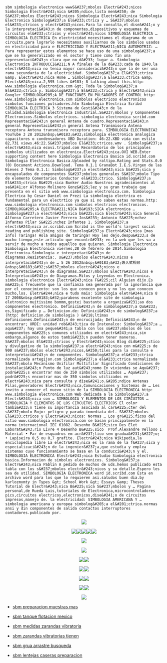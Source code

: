 
```
sbm simbologia electronica wwwS&#237;mbolos Electr&#243;nicos Simbologia Electr&#243;nica &#205;ndice,lista men&#250; de S&#237;mbolos Electr&#243;nicos Simbologia Electr&#243;nica Simbologia Electronica Simbolog&#237;a El&#233;ctrica y … S&#237;mbolos el&#233;ctricos y electr&#243;nicos.Para la consulta,el dise&#241;o y la interpretaci&#243;n de componentes,dispositivos y esquemas de circuitos el&#233;ctricos y electr&#243;nicos SIMBOLOGIA ELECTRICA … SIMBOLOGIA ELECTRICA En electricidad necesitamos el diagrama de un circuito,para lograrlo necesitamos auxiliarnos de los simbolos usados en electricidad para e ELECTRICIDAD Y ELECTR&#211;NICA AUTOMOTRIZ: … Para representar estos elementos se hace uso de una simbolog&#237;a que se ha generalizado en el sector y tiene como fin una representaci&#243;n clara que no d&#233; lugar a. Simbologia Electronica INTRODUCCI&#211;N A finales de la d&#233;cada de 1940,la electr&#243;nica no tenia mayor consideraci&#243;n que la de ser una rama secundaria de la electricidad. Simbolog&#237;a El&#233;ctrica &amp; Electr&#243;nica Home … Simbolog&#237;a El&#233;ctrica &amp; Electr&#243;nica.2,595 likes &#183; 8 talking about this.http: www.simbologia electronica.com &gt; Toda la Simbolog&#237;a El&#233;ctrica y. Simbolog&#237;a El&#233;ctrica y Electr&#243;nica Google+ SIMBOLOG&#205;A DE FUNCIONES EN PULSADORES DE CONTROL http: www.simbologia electronica.com simbolos electricos electronicos simbolos funciones pulsadores.htm Simbologia Electrica Scribd SIMBOLOGIA ELECTRICA 3 Sistema de Gesti&#243;n de la Calidad.Simbologia Electronica Industrial.S&#237;mbolos y Componentes Electronicos.Simbolos electricos. simbologia electronica scribd.com Representaci&#243;n general Antena de cuadro.Representaci&#243;n general Representaci&#243;n general Antena Transmisora Antena receptora Antena transmisora receptora para. SIMBOLOGIA ELECTRONICA2 YouTube 3 28 2012&nbsp;&#0183;&#32;simbologia electronica analogica capacitores o condensadores XBD Duration: 46:22.XBD vida con estilo 82,731 views.46:22.S&#237;mbolos El&#233;ctricos.wmv . Simbolog&#237;a electr&#243;nica ecovi.tripod.com Recordatorio de los principales simbolos utilizados en electronica.Electr&#243;nica.OVI WEB.Enter supporting content here Simbologia Electronica Basica id.scribd.com Simbologia Electronica Basica.Uploaded by raltipo.Rating and Stats.0.0 (0) Document Actions.Download. Tema 0.1.1 GranaBot I.E.S.Virgen de las Nieves 2 Tema 0.1.1: Simbolog&#237;a electr&#243;nica b&#225;sica y encapsulados de componentes S&#237;mbolos generales S&#237;mbolo Tipo de elemento Comentarios Conductor el&#233;ctrico. Simbolog&#237;a El&#233;ctrica B&#225;sica Bunker Audio Nuestros agradecimientos al se&#241;or Alfonso Molinero Gonz&#225;lez y su gran trabajo que presenta en el sitio web www.simbologia electronica.com. Simbologia Electrica by Cesar Daniel on Prezi La simbologia electrica es fundamental para un electrtico ya que si no saben estas normas.http: www.simbologia electronica.com simbolos electricos electronicos. SIMBOLOG&#205;A ELECTR&#211;NICA B&#193;SICA electronica … Simbolog&#237;a electr&#243;nica b&#225;sica Electr&#243;nica General Alfonso Carretero Javier Ferrero Jos&#233; Antonio S&#225;nchez Infantes Pilar S&#225;nchez Infantes 1. Simbolog&#237;a electr&#243;nica ar.scribd.com Scribd is the world's largest social reading and publishing site. Simbolog&#237;a Electr&#243;nica [mas info] Taringa! Hola amigos de taringa! Hoy les dejo,despu&#233;s de mucho tiempo,este articulo que encontr&#233; en la web que les va a servir de mucho a todos aquellos que quieran. Simbologia Electronica Simbologia Electronica viernes,28 de febrero de 2014.Simbologia Electronica.Simbologia e interpretaci&#243;n de diagramas.Resistencia:. s&#237;mbolos electr&#243;nicos e interpretaci&#243;n de … 5 26 2012&nbsp;&#0183;&#32;嵌入式视频&nbsp;&#0183;&#32;s&#237;mbolos electr&#243;nicos e interpretaci&#243;n de diagramas.S&#237;mbolos Electr&#243;nicos e Interpretaci&#243;n de Diagramas.Mitos y Leyendas en Electronica. simbologia electronica Electr&#243;nica F&#225;cil Alguien dijo.Es m&#225;s frecuente que la confianza sea generada por la ignorancia que por el conocimiento: son los que conocen poco y no los que conocen mucho,los. Eletr&#244;nica e tudo mais: Simbologia eletr&#244;nica 8 17 2008&nbsp;&#0183;&#32;parabens excelente site de simbologia eletronico muitissimo bommm,gostei bastante a organiza&#231;ao dos componentes electronico. Definici&#243;n de simbolog&#237;a Qu&#233; es,Significado y … Definicion.de: Definici&#243;n de simbolog&#237;a (http: definicion.de simbologia ) &#218;ltimas definiciones.Definici&#243;n de encrucijada; Definici&#243;n de encontrar; URDI: unidad rob&#243;tica de Instenalco: Simbolog&#237;a … aqu&#237; hay una peque&#241;a tabla con los s&#237;mbolos de los componentes m&#225;s comunes utilizados en electr&#243;nica,sin embargo,algunos de estos tambi&#233;n pueden tener maneras. S&#237;mbolos El&#233;ctricos y Electr&#243;nicos Blog did&#225;ctico y divulgativo de la simbolog&#237;a electr&#243;nica con m&#225;s de 900 s&#237;mbolos electr&#243;nicos,&#250;tiles para la consulta e interpretaci&#243;n de componentes. Simbolog&#237;a el&#233;ctrica normalizada artegijon.com Simbolog&#237;a el&#233;ctrica normalizada S&#237;mbolo Mecanismo Unifilar Multifilar Significado Condiciones de instalaci&#243;n Punto de luz aut&#243;nomo En viviendas se Aqu&#237; podr&#225;s encontrar mas de 350 simbolos utilizados … Aqu&#237; podr&#225;s encontrar mas de 350 simbolos utilizados en electr&#243;nica para consulta y dise&#241;o.&#205;ndice Antenas Pilas,generadores Electr&#243;nica,Comunicaciones y Sistemas de … Les invito a conocer el nuevo sitio de la SIMBOLOGIA ELECTRONICA http: www.simbologia electronica.com Web dedicada a la Simbolog&#237;a Electr&#243;nica con … SIMBOLOGIA Y ELEMENTOS DE LOS CIRCUITOS … SIMBOLOGIA Y ELEMENTOS DE LOS CIRCUITOS ELECTRICOS El color tambi&#233;n tiene su importancia asociada al car&#225;cter del s&#237;mbolo Rojo: peligro y parada inmediata del. S&#237;mbolos El&#233;ctricos y Electr&#243;nicos: Normas … Los gr&#225;ficos del sitio www.simbologia electronica.com se basan principalmente en la norma internacional IEC 61082. Desenho B&#225;sico Des Elet Laborat&#243;rio Livre 4 Desenho B&#225;sico  Prof.Alexandre Velloso I Material • Par de esquadros em acr&#237;lico sem gradua&#231;&#227;o; • Lapiseira 0,5 ou 0,7 grafite. Electr&#243;nica Wikipedia,la enciclopedia libre La electr&#243;nica es la rama de la f&#237;sica y especializaci&#243;n de la ingenier&#237;a,que estudia y emplea sistemas cuyo funcionamiento se basa en la conducci&#243;n y el. SIMBOLOGIA ELECTRONICA Electr&#243;nica Estudio Simbologia electronica basica.Informacion de simbolos electronicos. Simbolog&#237;a Electr&#243;nica Pablin A pedido de muchos de uds.hemos publicado esta tabla con los s&#237;mbolos electr&#243;nicos y su detalle.Espero les sea de utilidad. SIMBOLOGIA ELECTRONICA word id.scribd.com Esta en archivo word para los que lo requieren asi.saludos buen dia.by karlozmxmty in Types &gt; School Work &gt; Essays &amp; Theses Tutorial de Electr&#243;nica B&#225;sica S&#237;mbolos y … Pagina personal,de Rueda Luis,tutoriales de Electronica,microcontroladores pics,circuitos electricos,electronicos,dise&#241;o de circuitos impresos,manejo de. la electricidad: SIMBOLOGIA AMERICANA Y … simbologia americana y europea simbolog&#205;a el&#201;ctrica.normas ansi y din componentes de salida contactos interruptores contadores.publicado por. 
```

<div align="center">

<a href="https://es-crusher.shibang-china.com/github&k=sbm+simbologia+electronica+www"><img src="https://static.shibang-china.com/es/crusher/logo.jpg"></a>

<a href="https://es-crusher.shibang-china.com/github&k=sbm+simbologia+electronica+www"><img src="https://static.shibang-china.com/es/crusher/index.jpg"></a><a href="https://es-crusher.shibang-china.com/material.htmlgithub&k=sbm+simbologia+electronica+www"><img src="https://static.shibang-china.com/es/crusher/material.jpg"></a><a href="https://es-crusher.shibang-china.com/application.htmlgithub&k=sbm+simbologia+electronica+www"><img src="https://static.shibang-china.com/es/crusher/application.jpg"></a><a href="https://es-crusher.shibang-china.com/aboutus.htmlgithub&k=sbm+simbologia+electronica+www"><img src="https://static.shibang-china.com/es/crusher/aboutus.jpg"></a><a href="https://es-crusher.shibang-china.com/contact.htmlgithub&k=sbm+simbologia+electronica+www"><img src="https://static.shibang-china.com/es/crusher/contact.jpg"></a>

<a href="https://es-crusher.shibang-china.com/github&k=sbm+simbologia+electronica+www"><img src="https://static.shibang-china.com/es/crusher/banner.jpg"></a>

<a href="https://swt.shibang-china.com/github&k=sbm+simbologia+electronica+www"><img src="https://static.shibang-china.com/es/crusher/text.jpg"></a>

<a href="https://swt.shibang-china.com/github&k=sbm+simbologia+electronica+www"><img src="https://static.shibang-china.com/es/crusher/chat.jpg"></a><a href="https://es-crusher.shibang-china.com/contact.htmlgithub&k=sbm+simbologia+electronica+www"><img src="https://static.shibang-china.com/es/crusher/message.jpg"></a>

<a href="https://es-crusher.shibang-china.com/products/pe.htmlgithub&k=sbm+simbologia+electronica+www"><img src="https://static.shibang-china.com/es/crusher/pe.jpg"></a><a href="https://es-crusher.shibang-china.com/products/pf.htmlgithub&k=sbm+simbologia+electronica+www"><img src="https://static.shibang-china.com/es/crusher/pf.jpg"></a>

<a href="https://es-crusher.shibang-china.com/products/hpt.htmlgithub&k=sbm+simbologia+electronica+www"><img src="https://static.shibang-china.com/es/crusher/hpt.jpg"></a><a href="https://es-crusher.shibang-china.com/products/vsi.htmlgithub&k=sbm+simbologia+electronica+www"><img src="https://static.shibang-china.com/es/crusher/vsi.jpg"></a>

<a href="https://es-crusher.shibang-china.com/products/klv.htmlgithub&k=sbm+simbologia+electronica+www"><img src="https://static.shibang-china.com/es/crusher/klv.jpg"></a><a href="https://es-crusher.shibang-china.com/products/portable.htmlgithub&k=sbm+simbologia+electronica+www"><img src="https://static.shibang-china.com/es/crusher/portable.jpg"></a>

<a href="https://swt.shibang-china.com/github&k=sbm+simbologia+electronica+www"><img src="https://static.shibang-china.com/es/crusher/case.jpg"></a>

</div>


* [sbm preparacion muestras mas](sbm%20preparacion%20muestras%20mas.md)

* [sbm tanque flotacion mexico](sbm%20tanque%20flotacion%20mexico.md)

* [sbm medidas zarandas vibratoria](sbm%20medidas%20zarandas%20vibratoria.md)

* [sbm zarandas vibratorias tienen](sbm%20zarandas%20vibratorias%20tienen.md)

* [sbm grua arrastre busqueda](sbm%20grua%20arrastre%20busqueda.md)

* [sbm lentejas caseras preparacion](sbm%20lentejas%20caseras%20preparacion.md)
